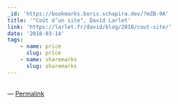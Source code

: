 ```yaml
---
_id: 'https://bookmarks.boris.schapira.dev/?mZB-9A'
title: '"Coût d’un site", David Larlet'
link: 'https://larlet.fr/david/blog/2018/cout-site/'
date: '2018-03-14'
tags:
    - name: price
      slug: price
    - name: sharemarks
      slug: sharemarks
---
```


<br>&#8212;
<a href="https://bookmarks.boris.schapira.dev/?mZB-9A" title="Permalink">Permalink</a>
